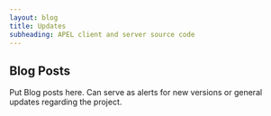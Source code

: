 ```yaml
---
layout: blog
title: Updates
subheading: APEL client and server source code
---
```


## Blog Posts

Put Blog posts here. Can serve as alerts for new versions or general updates regarding the project.